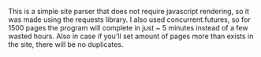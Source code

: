 This is a simple site parser that does not require javascript rendering, so it was made using the requests library. I also used concurrent.futures, so for 1500 pages the program will complete in just ~ 5 minutes instead of a few wasted hours. Also in case if you'll set amount of pages more than exists in the site, there will be no duplicates.


